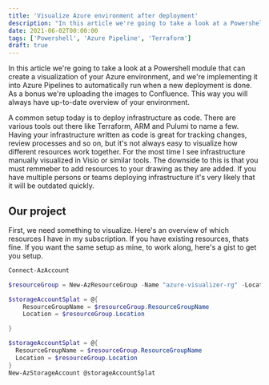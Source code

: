 ```yaml
---
title: 'Visualize Azure environment after deployment'
description: "In this article we're going to take a look at a Powershell module that can create a visualization of your Azure environment, and we're implementing it into Azure Pipelines to automatically run when a new deployment is done."
date: 2021-06-02T00:00:00
tags: ['Powershell', 'Azure Pipeline', 'Terraform']
draft: true
---
```


In this article we're going to take a look at a Powershell module that can create a visualization of your Azure environment, and we're implementing it into Azure Pipelines to automatically run when a new deployment is done. As a bonus we're uploading the images to Confluence. This way you will always have up-to-date overview of your environment.

A common setup today is to deploy infrastructure as code. There are various tools out there like Terraform, ARM and Pulumi to name a few. Having your infrastructure written as code is great for tracking changes, review processes and so on, but it's not always easy to visualize how different resources work together. For the most time I see infrastructure manually visualized in Visio or similar tools. The downside to this is that you must remmeber to add resources to your drawing as they are added. If you have multiple persons or teams deploying infrastructure it's very likely that it will be outdated quickly.

## Our project

First, we need something to visualize. Here's an overview of which resources I have in my subscription. If you have existing resources, thats fine. If you want the same setup as mine, to work along, here's a gist to get you setup.

```powershell
Connect-AzAccount

$resourceGroup = New-AzResourceGroup -Name "azure-visualizer-rg" -Location "westeurope"

$storageAccountSplat = @{
    ResourceGroupName = $resourceGroup.ResourceGroupName
    Location = $resourceGroup.Location

}

$storageAccountSplat = @{
  ResourceGroupName = $resourceGroup.ResourceGroupName
  Location = $resourceGroup.Location
}
New-AzStorageAccount @storageAccountSplat
```
